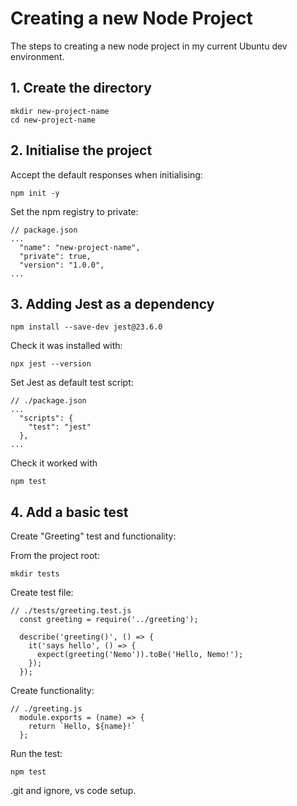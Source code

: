 # Creating a new Node Project
The steps to creating a new node project in my current Ubuntu dev environment.

## 1. Create the directory
```
mkdir new-project-name
cd new-project-name
```

## 2. Initialise the project
Accept the default responses when initialising:
```
npm init -y
```

Set the npm registry to private:
```
// package.json
...
  "name": "new-project-name",
  "private": true,
  "version": "1.0.0",
...
```

## 3. Adding Jest as a dependency
```
npm install --save-dev jest@23.6.0
```

Check it was installed with:
```
npx jest --version
```

Set Jest as default test script:
```
// ./package.json
...
  "scripts": {
    "test": "jest"
  },
...
```

Check it worked with
```
npm test
```
## 4. Add a basic test
Create "Greeting" test and functionality:

From the project root:
```
mkdir tests
```

Create test file:
```
// ./tests/greeting.test.js
  const greeting = require('../greeting');

  describe('greeting()', () => {
    it('says hello', () => {
      expect(greeting('Nemo')).toBe('Hello, Nemo!');
    });
  });      
```

Create functionality:
```
// ./greeting.js
  module.exports = (name) => {
    return `Hello, ${name}!`
  };      
```

Run the test:
```
npm test
```

.git and ignore, vs code setup.
